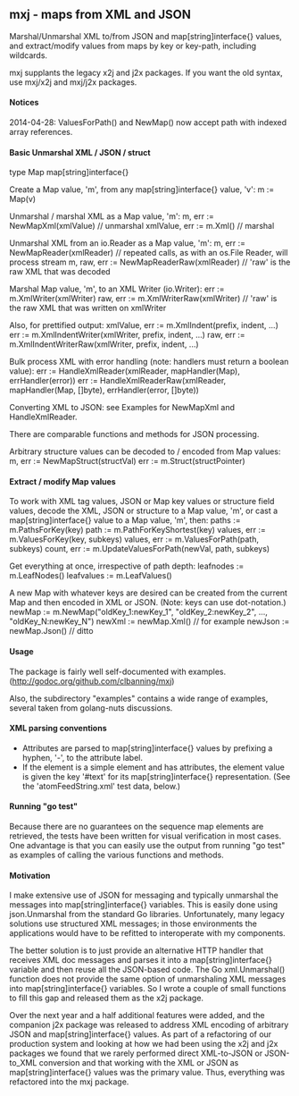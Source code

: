 <h2>mxj - maps from XML and JSON</h2>
Marshal/Unmarshal XML to/from JSON and map[string]interface{} values, and extract/modify values from maps by key or key-path, including wildcards.  

mxj supplants the legacy x2j and j2x packages. If you want the old syntax, use mxj/x2j and mxj/j2x packages.

<h4>Notices</h4>
   2014-04-28: ValuesForPath() and NewMap() now accept path with indexed array references.

<h4>Basic Unmarshal XML / JSON / struct</h4>
   type Map map[string]interface{}

   Create a Map value, 'm', from any map[string]interface{} value, 'v':
      m := Map(v)

   Unmarshal / marshal XML as a Map value, 'm':
      m, err := NewMapXml(xmlValue) // unmarshal
      xmlValue, err := m.Xml()      // marshal

   Unmarshal XML from an io.Reader as a Map value, 'm':
      m, err := NewMapReader(xmlReader)         // repeated calls, as with an os.File Reader, will process stream
      m, raw, err := NewMapReaderRaw(xmlReader) // 'raw' is the raw XML that was decoded

   Marshal Map value, 'm', to an XML Writer (io.Writer):
      err := m.XmlWriter(xmlWriter)
      raw, err := m.XmlWriterRaw(xmlWriter) // 'raw' is the raw XML that was written on xmlWriter
	
   Also, for prettified output:
      xmlValue, err := m.XmlIndent(prefix, indent, ...)
      err := m.XmlIndentWriter(xmlWriter, prefix, indent, ...)
      raw, err := m.XmlIndentWriterRaw(xmlWriter, prefix, indent, ...)

   Bulk process XML with error handling (note: handlers must return a boolean value):
      err := HandleXmlReader(xmlReader, mapHandler(Map), errHandler(error))
      err := HandleXmlReaderRaw(xmlReader, mapHandler(Map, []byte), errHandler(error, []byte))

   Converting XML to JSON: see Examples for NewMapXml and HandleXmlReader.

   There are comparable functions and methods for JSON processing.

   Arbitrary structure values can be decoded to / encoded from Map values:
      m, err := NewMapStruct(structVal)
      err := m.Struct(structPointer)

<h4>Extract / modify Map values</h4>
   To work with XML tag values, JSON or Map key values or structure field values, decode the XML, JSON
   or structure to a Map value, 'm', or cast a map[string]interface{} value to a Map value, 'm', then:
      paths := m.PathsForKey(key)
      path := m.PathForKeyShortest(key)
      values, err := m.ValuesForKey(key, subkeys)
      values, err := m.ValuesForPath(path, subkeys)
      count, err := m.UpdateValuesForPath(newVal, path, subkeys)

   Get everything at once, irrespective of path depth:
      leafnodes := m.LeafNodes()
      leafvalues := m.LeafValues()

   A new Map with whatever keys are desired can be created from the current Map and then encoded in XML
   or JSON. (Note: keys can use dot-notation.)
      newMap := m.NewMap("oldKey_1:newKey_1", "oldKey_2:newKey_2", ..., "oldKey_N:newKey_N")
      newXml := newMap.Xml()   // for example
      newJson := newMap.Json() // ditto

<h4>Usage</h4>

The package is fairly well self-documented with examples. (http://godoc.org/github.com/clbanning/mxj)

Also, the subdirectory "examples" contains a wide range of examples, several taken from golang-nuts discussions.

<h4>XML parsing conventions</h4>

   - Attributes are parsed to map[string]interface{} values by prefixing a hyphen, '-',
     to the attribute label.
   - If the element is a simple element and has attributes, the element value
     is given the key '#text' for its map[string]interface{} representation.  (See
     the 'atomFeedString.xml' test data, below.)

<h4>Running "go test"</h4>

Because there are no guarantees on the sequence map elements are retrieved, the tests have been 
written for visual verification in most cases.  One advantage is that you can easily use the 
output from running "go test" as examples of calling the various functions and methods.

<h4>Motivation</h4>

I make extensive use of JSON for messaging and typically unmarshal the messages into
map[string]interface{} variables.  This is easily done using json.Unmarshal from the
standard Go libraries.  Unfortunately, many legacy solutions use structured
XML messages; in those environments the applications would have to be refitted to
interoperate with my components.

The better solution is to just provide an alternative HTTP handler that receives
XML doc messages and parses it into a map[string]interface{} variable and then reuse
all the JSON-based code.  The Go xml.Unmarshal() function does not provide the same
option of unmarshaling XML messages into map[string]interface{} variables. So I wrote
a couple of small functions to fill this gap and released them as the x2j package.

Over the next year and a half additional features were added, and the companion j2x
package was released to address XML encoding of arbitrary JSON and map[string]interface{}
values.  As part of a refactoring of our production system and looking at how we had been
using the x2j and j2x packages we found that we rarely performed direct XML-to-JSON or
JSON-to_XML conversion and that working with the XML or JSON as map[string]interface{}
values was the primary value.  Thus, everything was refactored into the mxj package.

